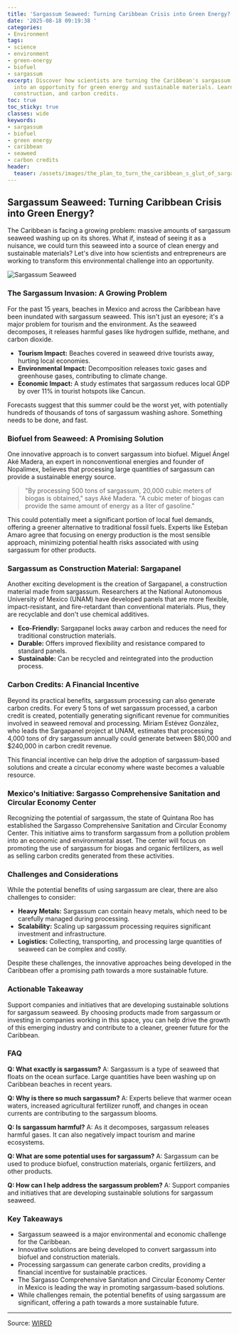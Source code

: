 ```yaml
---
title: 'Sargassum Seaweed: Turning Caribbean Crisis into Green Energy?'
date: '2025-08-18 09:19:38 '
categories:
- Environment
tags:
- science
- environment
- green-energy
- biofuel
- sargassum
excerpt: Discover how scientists are turning the Caribbean's sargassum seaweed crisis
  into an opportunity for green energy and sustainable materials. Learn about biofuel,
  construction, and carbon credits.
toc: true
toc_sticky: true
classes: wide
keywords:
- sargassum
- biofuel
- green energy
- caribbean
- seaweed
- carbon credits
header:
  teaser: /assets/images/the_plan_to_turn_the_caribbean_s_glut_of_sargassum_20250818091938.jpg
---
```


## Sargassum Seaweed: Turning Caribbean Crisis into Green Energy?

The Caribbean is facing a growing problem: massive amounts of sargassum seaweed washing up on its shores. What if, instead of seeing it as a nuisance, we could turn this seaweed into a source of clean energy and sustainable materials? Let's dive into how scientists and entrepreneurs are working to transform this environmental challenge into an opportunity.

![Sargassum Seaweed](https://media.wired.com/photos/689c83b9323f873cb4119374/master/pass/sargaz2.jpg)

### The Sargassum Invasion: A Growing Problem

For the past 15 years, beaches in Mexico and across the Caribbean have been inundated with sargassum seaweed. This isn't just an eyesore; it's a major problem for tourism and the environment. As the seaweed decomposes, it releases harmful gases like hydrogen sulfide, methane, and carbon dioxide.

*   **Tourism Impact:** Beaches covered in seaweed drive tourists away, hurting local economies.
*   **Environmental Impact:** Decomposition releases toxic gases and greenhouse gases, contributing to climate change.
*   **Economic Impact:** A study estimates that sargassum reduces local GDP by over 11% in tourist hotspots like Cancun.

Forecasts suggest that this summer could be the worst yet, with potentially hundreds of thousands of tons of sargassum washing ashore. Something needs to be done, and fast.

### Biofuel from Seaweed: A Promising Solution

One innovative approach is to convert sargassum into biofuel. Miguel Ángel Aké Madera, an expert in nonconventional energies and founder of Nopalimex, believes that processing large quantities of sargassum can provide a sustainable energy source.

> "By processing 500 tons of sargassum, 20,000 cubic meters of biogas is obtained," says Aké Madera. "A cubic meter of biogas can provide the same amount of energy as a liter of gasoline."

This could potentially meet a significant portion of local fuel demands, offering a greener alternative to traditional fossil fuels. Experts like Esteban Amaro agree that focusing on energy production is the most sensible approach, minimizing potential health risks associated with using sargassum for other products.

### Sargassum as Construction Material: Sargapanel

Another exciting development is the creation of Sargapanel, a construction material made from sargassum. Researchers at the National Autonomous University of Mexico (UNAM) have developed panels that are more flexible, impact-resistant, and fire-retardant than conventional materials. Plus, they are recyclable and don't use chemical additives.

*   **Eco-Friendly:** Sargapanel locks away carbon and reduces the need for traditional construction materials.
*   **Durable:** Offers improved flexibility and resistance compared to standard panels.
*   **Sustainable:** Can be recycled and reintegrated into the production process.

### Carbon Credits: A Financial Incentive

Beyond its practical benefits, sargassum processing can also generate carbon credits. For every 5 tons of wet sargassum processed, a carbon credit is created, potentially generating significant revenue for communities involved in seaweed removal and processing. Miriam Estévez González, who leads the Sargapanel project at UNAM, estimates that processing 4,000 tons of dry sargassum annually could generate between $80,000 and $240,000 in carbon credit revenue.

This financial incentive can help drive the adoption of sargassum-based solutions and create a circular economy where waste becomes a valuable resource.

### Mexico's Initiative: Sargasso Comprehensive Sanitation and Circular Economy Center

Recognizing the potential of sargassum, the state of Quintana Roo has established the Sargasso Comprehensive Sanitation and Circular Economy Center. This initiative aims to transform sargassum from a pollution problem into an economic and environmental asset. The center will focus on promoting the use of sargassum for biogas and organic fertilizers, as well as selling carbon credits generated from these activities.

### Challenges and Considerations

While the potential benefits of using sargassum are clear, there are also challenges to consider:

*   **Heavy Metals:** Sargassum can contain heavy metals, which need to be carefully managed during processing.
*   **Scalability:** Scaling up sargassum processing requires significant investment and infrastructure.
*   **Logistics:** Collecting, transporting, and processing large quantities of seaweed can be complex and costly.

Despite these challenges, the innovative approaches being developed in the Caribbean offer a promising path towards a more sustainable future.

### Actionable Takeaway

Support companies and initiatives that are developing sustainable solutions for sargassum seaweed. By choosing products made from sargassum or investing in companies working in this space, you can help drive the growth of this emerging industry and contribute to a cleaner, greener future for the Caribbean.

### FAQ

**Q: What exactly is sargassum?**
A: Sargassum is a type of seaweed that floats on the ocean surface. Large quantities have been washing up on Caribbean beaches in recent years.

**Q: Why is there so much sargassum?**
A: Experts believe that warmer ocean waters, increased agricultural fertilizer runoff, and changes in ocean currents are contributing to the sargassum blooms.

**Q: Is sargassum harmful?**
A: As it decomposes, sargassum releases harmful gases. It can also negatively impact tourism and marine ecosystems.

**Q: What are some potential uses for sargassum?**
A: Sargassum can be used to produce biofuel, construction materials, organic fertilizers, and other products.

**Q: How can I help address the sargassum problem?**
A: Support companies and initiatives that are developing sustainable solutions for sargassum seaweed.

### Key Takeaways

*   Sargassum seaweed is a major environmental and economic challenge for the Caribbean.
*   Innovative solutions are being developed to convert sargassum into biofuel and construction materials.
*   Processing sargassum can generate carbon credits, providing a financial incentive for sustainable practices.
*   The Sargasso Comprehensive Sanitation and Circular Economy Center in Mexico is leading the way in promoting sargassum-based solutions.
*   While challenges remain, the potential benefits of using sargassum are significant, offering a path towards a more sustainable future.

---

Source: [WIRED](https://www.wired.com/story/there-is-more-sargassum-than-ever-in-the-caribbean-and-they-want-to-turn-it-into-energy/)
